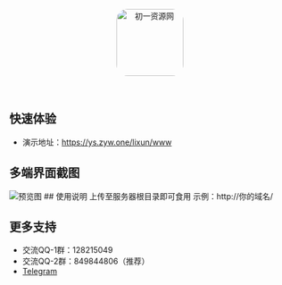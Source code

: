 <p align="center">
  <a href="https://www.zyw.one/">
    <img src="https://ys.zyw.one/lixun/img/logo.png" width="120" height="120" style="border-radius: 20px;" alt="初一资源网">
  </a>
</p>

<br>


## 快速体验
- 演示地址：https://ys.zyw.one/lixun/www

## 多端界面截图
<img src="[https://ys.zyw.one/lixun/img/logo.png](https://github.com/ALACG/Zy_Lcy-lixun-love/blob/main/%E5%A4%9A%E7%AB%AF%E7%95%8C%E9%9D%A2%E6%88%AA%E5%9B%BE.png?raw=true)" alt="预览图">
## 使用说明
上传至服务器根目录即可食用
示例：http://你的域名/

## 更多支持
- 交流QQ-1群：128215049
- 交流QQ-2群：849844806（推荐）
- [Telegram](https://t.me/acgshop)
